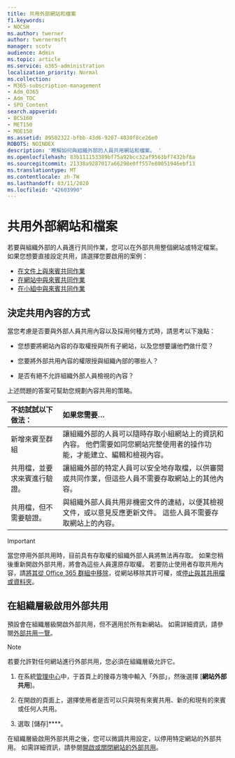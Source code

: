 ```yaml
---
title: 共用外部網站和檔案
f1.keywords:
- NOCSH
ms.author: twerner
author: twernermsft
manager: scotv
audience: Admin
ms.topic: article
ms.service: o365-administration
localization_priority: Normal
ms.collection:
- M365-subscription-management
- Adm_O365
- Adm_TOC
- SPO_Content
search.appverid:
- BCS160
- MET150
- MOE150
ms.assetid: 89502322-bfbb-43d6-9207-4030f8ce26e0
ROBOTS: NOINDEX
description: '瞭解如何與組織外部的人員共用網站和檔案。 '
ms.openlocfilehash: 83b111153389bf75a92bcc32af9563bf7432bf8a
ms.sourcegitcommit: 21338a9287017a66298e0ff557e80051946ebf13
ms.translationtype: MT
ms.contentlocale: zh-TW
ms.lasthandoff: 03/11/2020
ms.locfileid: "42603990"
---
```

# <a name="share-sites-and-files-externally"></a>共用外部網站和檔案

若要與組織外部的人員進行共同作業，您可以在外部共用整個網站或特定檔案。 如果您想要直接設定共用，請選擇您要啟用的案例：

- [在文件上與來賓共同作業](https://docs.microsoft.com/Office365/Enterprise/collaborate-on-documents)
- [在網站中與來賓共同作業](https://docs.microsoft.com/Office365/Enterprise/collaborate-in-site)
- [在小組中與來賓共同作業](https://docs.microsoft.com/Office365/Enterprise/collaborate-as-team)
  
## <a name="deciding-how-to-share-your-content"></a>決定共用內容的方式

當您考慮是否要與外部人員共用內容以及採用何種方式時，請思考以下幾點：
  
- 您想要將網站內容的存取權授與所有子網站，以及您想要讓他們做什麼？
    
- 您要將外部共用內容的權限授與組織內部的哪些人？ 
    
- 是否有絕不允許組織外部人員檢視的內容？
    
上述問題的答案可幫助您規劃內容共用的策略。
  
|**不妨試試以下做法：**|**如果您需要…**|
|:-----|:-----|
|新增來賓至群組  <br/> |讓組織外部的人員可以隨時存取小組網站上的資訊和內容。 他們需要如同您網站完整使用者的操作功能，才能建立、編輯和檢視內容。  <br/> |
|共用檔，並要求來賓進行驗證。  <br/> |讓組織外部的特定人員可以安全地存取檔，以供審閱或共同作業，但這些人員不需要存取網站上的其他內容。  <br/> |
|共用檔，但不需要驗證。  <br/> |與組織外部人員共用非機密文件的連結，以便其檢視文件，或以意見反應更新文件。 這些人員不需要存取網站上的內容。  <br/> |
   
> [!IMPORTANT]
> 當您停用外部共用時，目前具有存取權的組織外部人員將無法再存取。 如果您稍後重新開啟外部共用，將會為這些人員還原存取權。 若要防止使用者存取共用內容，請[將其從 Office 365 群組中移除](/office365/admin/create-groups/add-or-remove-members-from-groups)，從網站移除其許可權，或[停止與其共用檔或資料夾](https://support.office.com/article/0a36470f-d7fe-40a0-bd74-0ac6c1e13323)。 
  
## <a name="enable-external-sharing-at-the-organization-level"></a>在組織層級啟用外部共用

預設會在組織層級開啟外部共用，但不適用於所有新網站。 如需詳細資訊，請參閱[外部共用一覽](/sharepoint/external-sharing-overview)。 

> [!NOTE]
>  若要允許對任何網站進行外部共用，您必須在組織層級允許它。 
  
1. 在系統[管理中心](https://go.microsoft.com/fwlink/p/?linkid=2024339)中，于首頁上的搜尋方塊中輸入「外部」，然後選擇 [**網站外部共用**]。
  
2. 在開啟的頁面上，選擇使用者是否可以只與現有來賓共用、新的和現有的來賓或任何人共用。 
    
3. 選取 [儲存]****。
    
在組織層級啟用外部共用之後，您可以微調共用設定，以停用特定網站的外部共用。 如需詳細資訊，請參閱[開啟或關閉網站的外部共用](/sharepoint/change-external-sharing-site)。
  

  

    

